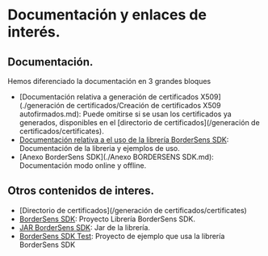 # Documentación y enlaces de interés.

## Documentación.

Hemos diferenciado la documentación en 3 grandes bloques

* [Documentación relativa a generación de certificados X509](./generación de certificados/Creación de certificados X509 autofirmados.md): Puede omitirse si se usan los certificados ya generados, disponibles en el [directorio de certificados](/generación de certificados/certificates).
* [Documentación relativa a el uso de la librería BorderSens SDK](./sdk/README.md): Documentación de la libreria y ejemplos de uso.
* [Anexo BorderSens SDK](./Anexo BORDERSENS SDK.md): Documentación modo online y offline.

## Otros contenidos de interes.

* [Directorio de certificados](/generación de certificados/certificates)
* [BorderSens SDK](./sdk/BorderSensSDK): Proyecto Librería BorderSens SDK.
* [JAR BorderSens SDK](./sdk/BorderSensSDK-1.0.0-jar-with-dependencies.jar): Jar de la librería.
* [BorderSens SDK Test](./sdk/BorderSensSDKTest): Proyecto de ejemplo que usa la librería BorderSens SDK